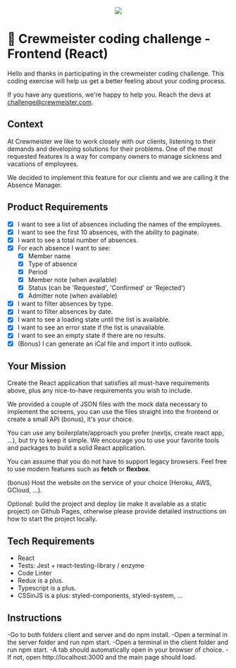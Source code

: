 <p align="center">
  <img src="https://crewmeister.com/images/logo_crewmeister_without_text.svg" />
</p>

# 🚀 Crewmeister coding challenge - Frontend (React)

Hello and thanks in participating in the crewmeister coding challenge. This coding exercise will help us get a better feeling about your coding process.

If you have any questions, we're happy to help you. Reach the devs at challenge@crewmeister.com.

## Context

At Crewmeister we like to work closely with our clients, listening to their demands and developing solutions for their problems. One of the most requested features is a way for company owners to manage sickness and vacations of employees.

We decided to implement this feature for our clients and we are calling it the Absence Manager.

## Product Requirements

- [X] I want to see a list of absences including the names of the employees.
- [X] I want to see the first 10 absences, with the ability to paginate.
- [X] I want to see a total number of absences. 
- [X] For each absence I want to see:
  - [X] Member name
  - [X] Type of absence
  - [X] Period
  - [X] Member note (when available)
  - [X] Status (can be 'Requested', 'Confirmed' or 'Rejected')
  - [X] Admitter note (when available)
- [X] I want to filter absences by type.
- [X] I want to filter absences by date.
- [X] I want to see a loading state until the list is available. 
- [X] I want to see an error state if the list is unavailable.
- [X] I want to see an empty state if there are no results. 
- [X] (Bonus) I can generate an iCal file and import it into outlook.

## Your Mission

Create the React application that satisfies all must-have requirements above, plus any nice-to-have requirements you wish to include.

We provided a couple of JSON files with the mock data necessary to implement the screens, you can use the files straight into the frontend or create a small API (bonus), it's your choice.

You can use any boilerplate/approach you prefer (nextjs, create react app, ...), but try to keep it simple. We encourage you to use your favorite tools and packages to build a solid React application.

You can assume that you do not have to support legacy browsers. Feel free to use modern features such as **fetch** or **flexbox**.

(bonus) Host the website on the service of your choice (Heroku, AWS, GCloud, ...).

Optional: build the project and deploy (ie make it available as a static project) on Github Pages, otherwise please provide detailed instructions on how to start the project locally.

## Tech Requirements

- React
- Tests: Jest + react-testing-library / enzyme
- Code Linter
- Redux is a plus.
- Typescript is a plus.
- CSSinJS is a plus: styled-components, styled-system, ...

## Instructions

-Go to both folders client and server and do npm install.
-Open a terminal in the server folder and run npm start.
-Open a terminal in the client folder and run npm start.
-A tab should automatically open in your browser of choice.
-If not, open http://localhost:3000 and the main page should load.


